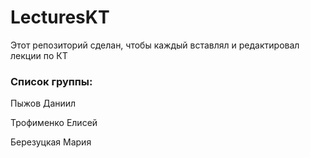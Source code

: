 # LecturesKT
Этот репозиторий сделан, чтобы каждый вставлял и редактировал лекции по КТ

### Список группы:
Пыжов Даниил

Трофименко Елисей

Березуцкая Мария

